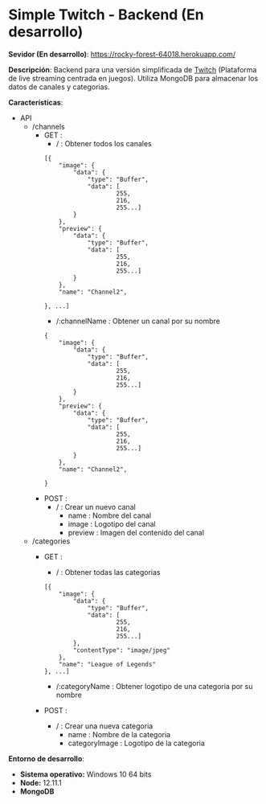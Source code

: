# Simple Twitch - Backend (En desarrollo)

**Sevidor (En desarrollo)**: https://rocky-forest-64018.herokuapp.com/

**Descripción**: Backend para una versión simplificada de [Twitch](https://www.twitch.tv/directory) (Plataforma de live streaming centrada en juegos). Utiliza MongoDB para almacenar los datos de canales y categorias.

**Características**:
* API
    * /channels
        * GET :
            * / : Obtener todos los canales
            ```
            [{
                "image": {
                    "data": {
                        "type": "Buffer",
                        "data": [
                                255,
                                216,
                                255...]
                    }
                },
                "preview": {
                    "data": {
                        "type": "Buffer",
                        "data": [
                                255,
                                216,
                                255...]
                    }
                },              
                "name": "Channel2",
                
            }, ...]
            ```
            * /:channelName : Obtener un canal por su nombre
            ```
            {
                "image": {
                    "data": {
                        "type": "Buffer",
                        "data": [
                                255,
                                216,
                                255...]
                    }
                },
                "preview": {
                    "data": {
                        "type": "Buffer",
                        "data": [
                                255,
                                216,
                                255...]
                    }
                },              
                "name": "Channel2",
                
            }
            ```
        * POST :
            * / : Crear un nuevo canal
                * name : Nombre del canal
                * image : Logotipo del canal
                * preview : Imagen del contenido del canal
    * /categories
        * GET :
            * / : Obtener todas las categorias
            ```
            [{
                "image": {
                    "data": {
                        "type": "Buffer",
                        "data": [
                                255,
                                216,
                                255...]
                    },
                    "contentType": "image/jpeg"
                },
                "name": "League of Legends"
            }, ...]
            ```
            * /:categoryName : Obtener logotipo de una categoria por su nombre

        * POST :
            * / : Crear una nueva categoria
                * name : Nombre de la categoria
                * categoryImage : Logotipo de la categoria

**Entorno de desarrollo**:
* **Sistema operativo:** Windows 10 64 bits
* **Node:** 12.11.1
* **MongoDB** 
